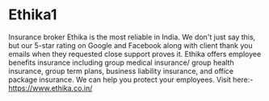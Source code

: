 # Ethika1
Insurance broker Ethika is the most reliable in India. We don't just say this, but our 5-star rating on Google and Facebook along with client thank you emails when they requested close support proves it. Ethika offers employee benefits insurance including group medical insurance/ group health insurance, group term plans, business liability insurance, and office package insurance. We can help you protect your employees. Visit here:- https://www.ethika.co.in/
